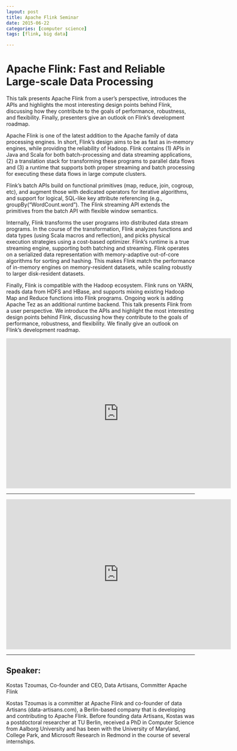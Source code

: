```yaml
---
layout: post
title: Apache Flink Seminar
date: 2015-06-22
categories: [computer science]
tags: [flink, big data]

---
```



# Apache Flink: Fast and Reliable Large-scale Data Processing 

This talk presents Apache Flink from a user’s perspective, introduces the APIs and highlights the most interesting design points behind Flink, discussing how they contribute to the goals of performance, robustness, and flexibility. Finally, presenters give an outlook on Flink’s development roadmap.

Apache Flink is one of the latest addition to the Apache family of data processing engines. In short, Flink’s design aims to be as fast as in-memory engines, while providing the reliability of Hadoop. Flink contains (1) APIs in Java and Scala for both batch-processing and data streaming applications, (2) a translation stack for transforming these programs to parallel data flows and (3) a runtime that supports both proper streaming and batch processing for executing these data flows in large compute clusters.

Flink’s batch APIs build on functional primitives (map, reduce, join, cogroup, etc), and augment those with dedicated operators for iterative algorithms, and support for logical, SQL-like key attribute referencing (e.g., groupBy(“WordCount.word”). The Flink streaming API extends the primitives from the batch API with flexible window semantics.

Internally, Flink transforms the user programs into distributed data stream programs. In the course of the transformation, Flink analyzes functions and data types (using Scala macros and reflection), and picks physical execution strategies using a cost-based optimizer. Flink’s runtime is a true streaming engine, supporting both batching and streaming. Flink operates on a serialized data representation with memory-adaptive out-of-core algorithms for sorting and hashing. This makes Flink match the performance of in-memory engines on memory-resident datasets, while scaling robustly to larger disk-resident datasets.

Finally, Flink is compatible with the Hadoop ecosystem. Flink runs on YARN, reads data from HDFS and HBase, and supports mixing existing Hadoop Map and Reduce functions into Flink programs. Ongoing work is adding Apache Tez as an additional runtime backend.
This talk presents Flink from a user perspective. We introduce the APIs and highlight the most interesting design points behind Flink, discussing how they contribute to the goals of performance, robustness, and flexibility. We finally give an outlook on Flink’s development roadmap. 

<iframe width="600" height="400" src="https://www.youtube.com/embed/i_anvNqGbXE" frameborder="0" allowfullscreen></iframe>

---

<iframe width="600" height="400" src="https://www.youtube.com/embed/CX1z6YePLGA" frameborder="0" allowfullscreen></iframe>

---

## Speaker:

Kostas Tzoumas, Co-founder and CEO, Data Artisans, Committer Apache Flink

Kostas Tzoumas is a committer at Apache Flink and co-founder of data Artisans (data-artisans.com), a Berlin-based company that is developing and contributing to Apache Flink. Before founding data Artisans, Kostas was a postdoctoral researcher at TU Berlin, received a PhD in Computer Science from Aalborg University and has been with the University of Maryland, College Park, and Microsoft Research in Redmond in the course of several internships.